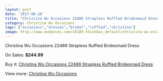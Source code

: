 ```yaml
---
layout: post
date: '2017-08-26'
title: "Christina Wu Occasions 22489 Strapless Ruffled Bridesmaid Dress"
category: Christina Wu Occasions
tags: ["occasions","dresses","bridal","ruffled","christina"]
image: http://www.eudances.com/10189-thickbox_default/christina-wu-occasions-22489-strapless-ruffled-bridesmaid-dress.jpg
---
```

Christina Wu Occasions 22489 Strapless Ruffled Bridesmaid Dress

On Sales: **$244.99**
<a href="https://www.eudances.com/en/christina-wu-occasions/3336-christina-wu-occasions-22489-strapless-ruffled-bridesmaid-dress.html"><amp-img layout="responsive" width="600" height="600" src="//www.eudances.com/10189-thickbox_default/christina-wu-occasions-22489-strapless-ruffled-bridesmaid-dress.jpg" alt="Christina Wu Occasions 22489 Strapless Ruffled Bridesmaid Dress 0" /></a>
<a href="https://www.eudances.com/en/christina-wu-occasions/3336-christina-wu-occasions-22489-strapless-ruffled-bridesmaid-dress.html"><amp-img layout="responsive" width="600" height="600" src="//www.eudances.com/10192-thickbox_default/christina-wu-occasions-22489-strapless-ruffled-bridesmaid-dress.jpg" alt="Christina Wu Occasions 22489 Strapless Ruffled Bridesmaid Dress 1" /></a>
<a href="https://www.eudances.com/en/christina-wu-occasions/3336-christina-wu-occasions-22489-strapless-ruffled-bridesmaid-dress.html"><amp-img layout="responsive" width="600" height="600" src="//www.eudances.com/10191-thickbox_default/christina-wu-occasions-22489-strapless-ruffled-bridesmaid-dress.jpg" alt="Christina Wu Occasions 22489 Strapless Ruffled Bridesmaid Dress 2" /></a>
<a href="https://www.eudances.com/en/christina-wu-occasions/3336-christina-wu-occasions-22489-strapless-ruffled-bridesmaid-dress.html"><amp-img layout="responsive" width="600" height="600" src="//www.eudances.com/10190-thickbox_default/christina-wu-occasions-22489-strapless-ruffled-bridesmaid-dress.jpg" alt="Christina Wu Occasions 22489 Strapless Ruffled Bridesmaid Dress 3" /></a>

Buy it: [Christina Wu Occasions 22489 Strapless Ruffled Bridesmaid Dress](https://www.eudances.com/en/christina-wu-occasions/3336-christina-wu-occasions-22489-strapless-ruffled-bridesmaid-dress.html "Christina Wu Occasions 22489 Strapless Ruffled Bridesmaid Dress")

View more: [Christina Wu Occasions](https://www.eudances.com/en/59-christina-wu-occasions "Christina Wu Occasions")